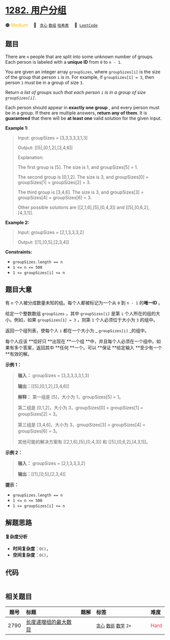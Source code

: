# [1282. 用户分组](https://leetcode.com/problems/group-the-people-given-the-group-size-they-belong-to)

🟠 <font color=#ffb800>Medium</font>&emsp; 🔖&ensp; [`贪心`](/leetcode/outline/tag/greedy.md) [`数组`](/leetcode/outline/tag/array.md) [`哈希表`](/leetcode/outline/tag/hash-table.md)&emsp; 🔗&ensp;[`LeetCode`](https://leetcode.com/problems/group-the-people-given-the-group-size-they-belong-to)


## 题目

There are `n` people that are split into some unknown number of groups. Each
person is labeled with a **unique ID**  from `0` to `n - 1`.

You are given an integer array `groupSizes`, where `groupSizes[i]` is the size
of the group that person `i` is in. For example, if `groupSizes[1] = 3`, then
person `1` must be in a group of size `3`.

Return _a list of groups  such that each person `i` is in a group of size
`groupSizes[i]`_.

Each person should appear in **exactly one group** , and every person must be
in a group. If there are multiple answers, **return any of them**. It is
**guaranteed** that there will be **at least one** valid solution for the
given input.



**Example 1:**

> Input: groupSizes = [3,3,3,3,3,1,3]
> 
> Output: [[5],[0,1,2],[3,4,6]]
> 
> Explanation: 
> 
> The first group is [5]. The size is 1, and groupSizes[5] = 1.
> 
> The second group is [0,1,2]. The size is 3, and groupSizes[0] = groupSizes[1] = groupSizes[2] = 3.
> 
> The third group is [3,4,6]. The size is 3, and groupSizes[3] = groupSizes[4] = groupSizes[6] = 3.
> 
> Other possible solutions are [[2,1,6],[5],[0,4,3]] and [[5],[0,6,2],[4,3,1]].

**Example 2:**

> Input: groupSizes = [2,1,3,3,3,2]
> 
> Output: [[1],[0,5],[2,3,4]]

**Constraints:**

  * `groupSizes.length == n`
  * `1 <= n <= 500`
  * `1 <= groupSizes[i] <= n`


## 题目大意

有 `n` 个人被分成数量未知的组。每个人都被标记为一个从 `0` 到 `n - 1` 的**唯一ID**  。

给定一个整数数组 `groupSizes` ，其中 `groupSizes[i]` 是第 `i` 个人所在的组的大小。例如，如果
`groupSizes[1] = 3` ，则第 `1` 个人必须位于大小为 `3` 的组中。

返回一个组列表，使每个人 `i` 都在一个大小为 _ `groupSizes[i]` _的组中。

每个人应该 **恰好只  **出现在 **一个组  **中，并且每个人必须在一个组中。如果有多个答案，返回其中 **任何  **一个。可以 **保证
**给定输入 **至少有一个  **有效的解。



**示例 1：**

> 
> 
> 
> 
> 
> **输入：** groupSizes = [3,3,3,3,3,1,3]
> 
> **输出：**[[5],[0,1,2],[3,4,6]]
> 
> **解释：** 第一组是 [5]，大小为 1，groupSizes[5] = 1。
> 
> 第二组是 [0,1,2]，大小为 3，groupSizes[0] = groupSizes[1] = groupSizes[2] = 3。
> 
> 第三组是 [3,4,6]，大小为 3，groupSizes[3] = groupSizes[4] = groupSizes[6] = 3。 
> 
> 其他可能的解决方案有 [[2,1,6],[5],[0,4,3]] 和 [[5],[0,6,2],[4,3,1]]。
> 
> 

**示例 2：**

> 
> 
> 
> 
> 
> **输入：** groupSizes = [2,1,3,3,3,2]
> 
> **输出：**[[1],[0,5],[2,3,4]]
> 
> 



**提示：**

  * `groupSizes.length == n`
  * `1 <= n <= 500`
  * `1 <= groupSizes[i] <= n`


## 解题思路

#### 复杂度分析

- **时间复杂度**：`O()`，
- **空间复杂度**：`O()`，

## 代码

```javascript

```

## 相关题目

| 题号 | 标题 | 题解 | 标签 | 难度 |
| :------: | :------ | :------: | :------ | :------ |
| 2790 | [长度递增组的最大数目](https://leetcode.com/problems/maximum-number-of-groups-with-increasing-length) |  |  [`贪心`](/leetcode/outline/tag/greedy.md) [`数组`](/leetcode/outline/tag/array.md) [`数学`](/leetcode/outline/tag/math.md) `2+` | <font color=#ff334b>Hard</font> |

<style>
.blue {
    background-color: #096dd9;
    padding: 0.25rem 0.5rem;
    margin: 0;
    font-size: 0.85em;
    border-radius: 3px;
    color: white;
    font-weight: 500;
}
table th:first-of-type { width: 10%; }
table th:nth-of-type(2) { width: 35%; }
table th:nth-of-type(3) { width: 10%; }
table th:nth-of-type(4) { width: 35%; }
table th:nth-of-type(5) { width: 10%; }
</style>
